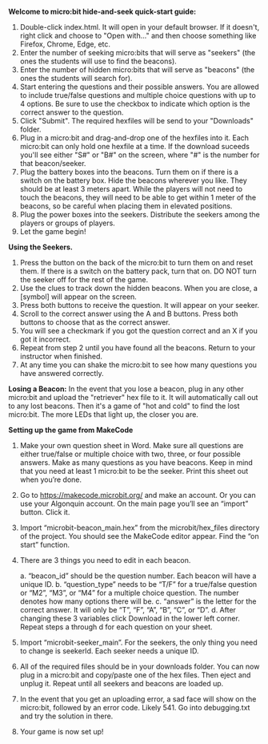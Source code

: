 **Welcome to micro:bit hide-and-seek quick-start guide:**

1. Double-click index.html. It will open in your default browser. If it doesn't, right click and choose to "Open with..." and then choose something like Firefox, Chrome, Edge, etc.
2. Enter the number of seeking micro:bits that will serve as "seekers" (the ones the students will use to find the beacons).
3. Enter the number of hidden micro:bits that will serve as "beacons" (the ones the students will search for).
4. Start entering the questions and their possible answers. You are allowed to include true/false questions and multiple choice questions with up to 4 options. Be sure to use the checkbox to indicate which option is the correct answer to the question.
5. Click "Submit". The required hexfiles will be send to your "Downloads" folder.
6. Plug in a micro:bit and drag-and-drop one of the hexfiles into it. Each micro:bit can only hold one hexfile at a time. If the download suceeds you'll see either "S#" or "B#" on the screen, where "#" is the number for that beacon/seeker.
7. Plug the battery boxes into the beacons. Turn them on if there is a switch on the battery box. Hide the beacons wherever you like. They should be at least 3 meters apart. While the players will not need to touch the beacons, they will need to be able to get within 1 meter of the beacons, so be careful when placing them in elevated positions.
8. Plug the power boxes into the seekers. Distribute the seekers among the players or groups of players.
9. Let the game begin!

**Using the Seekers.**
1. Press the button on the back of the micro:bit to turn them on and reset them. If there is a switch on the battery pack, turn that on. DO NOT turn the seeker off for the rest of the game.
2. Use the clues to track down the hidden beacons. When you are close, a [symbol] will appear on the screen.
3. Press both buttons to receive the question. It will appear on your seeker.
4. Scroll to the correct answer using the A and B buttons. Press both buttons to choose that as the correct answer.
5. You will see a checkmark if you got the question correct and an X if you got it incorrect.
6. Repeat from step 2 until you have found all the beacons. Return to your instructor when finished.
7. At any time you can shake the micro:bit to see how many questions you have answered correctly.

**Losing a Beacon:**
In the event that you lose a beacon, plug in any other micro:bit and upload the "retriever" hex file to it. It will automatically call out to any lost beacons. Then it's a game of "hot and cold" to find the lost micro:bit. The more LEDs that light up, the closer you are.

**Setting up the game from MakeCode**
1. Make your own question sheet in Word. Make sure all questions are either true/false or multiple choice with two, three, or four possible answers. Make as many questions as you have beacons. Keep in mind that you need at least 1 micro:bit to be the seeker. Print this sheet out when you’re done.  
2. Go to https://makecode.microbit.org/ and make an account. Or you can use your Algonquin account. On the main page you’ll see an “import” button. Click it. 
3. Import “microbit-beacon_main.hex” from the microbit/hex_files directory of the project. You should see the MakeCode editor appear. Find the “on start” function. 
4. There are 3 things you need to edit in each beacon. 

    a. “beacon_id” should be the question number. Each beacon will have a unique ID. 
    b. “question_type” needs to be “T/F” for a true/false question or “M2”, “M3”, or “M4” for a multiple choice question. The number denotes how many options there will be. 
    c. “answer” is the letter for the correct answer. It will only be “T”, “F”, “A”, “B”, “C”, or “D”. 
    d. After changing these 3 variables click Download in the lower left corner. Repeat steps a through d for each question on your sheet. 

5. Import “microbit-seeker_main”. For the seekers, the only thing you need to change is seekerId. Each seeker needs a unique ID. 
6. All of the required files should be in your downloads folder. You can now plug in a micro:bit and copy/paste one of the hex files. Then eject and unplug it. Repeat until all seekers and beacons are loaded up. 
7. In the event that you get an uploading error, a sad face will show on the micro:bit, followed by an error code. Likely 541. Go into debugging.txt and try the solution in there. 
8. Your game is now set up! 